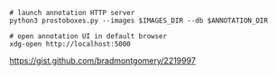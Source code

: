 ```shell
# launch annotation HTTP server
python3 prostoboxes.py --images $IMAGES_DIR --db $ANNOTATION_DIR

# open annotation UI in default browser
xdg-open http://localhost:5000
```

https://gist.github.com/bradmontgomery/2219997
